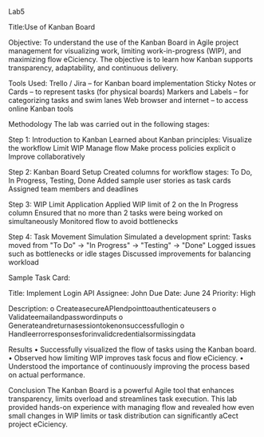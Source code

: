 Lab5

Title:Use of Kanban Board


Objective:
To understand the use of the Kanban Board in Agile project management for visualizing work, limiting work-in-progress (WIP), and maximizing flow eCiciency. The objective is to learn how Kanban supports transparency, adaptability, and continuous delivery.


Tools Used:
Trello / Jira – for Kanban board implementation
Sticky Notes or Cards – to represent tasks (for physical boards)
Markers and Labels – for categorizing tasks and swim lanes
Web browser and internet – to access online Kanban tools


Methodology
The lab was carried out in the following stages:

Step 1: Introduction to Kanban
Learned about Kanban principles: 
      Visualize the workflow
      Limit WIP
      Manage flow
      Make process policies explicit o Improve collaboratively


Step 2: Kanban Board Setup
Created columns for workflow stages:
To Do, In Progress, Testing, Done
Added sample user stories as task cards
Assigned team members and deadlines 

Step 3: WIP Limit Application
Applied WIP limit of 2 on the In Progress column
Ensured that no more than 2 tasks were being worked on simultaneously
Monitored flow to avoid bottlenecks

Step 4: Task Movement Simulation
Simulated a development sprint:
        Tasks moved from "To Do" → "In Progress" → "Testing" → "Done"
Logged issues such as bottlenecks or idle stages
Discussed improvements for balancing workload



Sample Task Card:

Title: Implement Login API 
Assignee: John
Due Date: June 24 
Priority: High 

Description:
o CreateasecureAPIendpointtoauthenticateusers
o Validateemailandpasswordinputs
o Generateandreturnasessiontokenonsuccessfullogin
o Handleerrorresponsesforinvalidcredentialsormissingdata


Results
• Successfully visualized the flow of tasks using the Kanban board.
• Observed how limiting WIP improves task focus and flow eCiciency.
• Understood the importance of continuously improving the process based on actual performance.


Conclusion
The Kanban Board is a powerful Agile tool that enhances transparency, limits overload and streamlines task execution. This lab provided hands-on experience with managing flow and revealed how even small changes in WIP limits or task distribution can significantly aCect project eCiciency.
